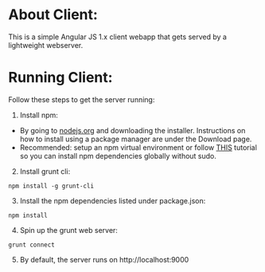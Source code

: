 # About Client:
This is a simple Angular JS 1.x client webapp that gets served by a lightweight webserver.
# Running Client:
Follow these steps to get the server running:
1. Install npm:
*   By going to [nodejs.org](https://nodejs.org) and downloading the installer. Instructions on how to install using a package manager are under the Download page.
*   Recommended: setup an npm virtual environment or follow [THIS](https://github.com/sindresorhus/guides/blob/master/npm-global-without-sudo.md) tutorial so you can install npm dependencies globally without sudo.
2. Install grunt cli:
```
npm install -g grunt-cli
```
3. Install the npm dependencies listed under package.json:
```
npm install
```
4.  Spin up the grunt web server:
```
grunt connect
```
5. By default, the server runs on http://localhost:9000
